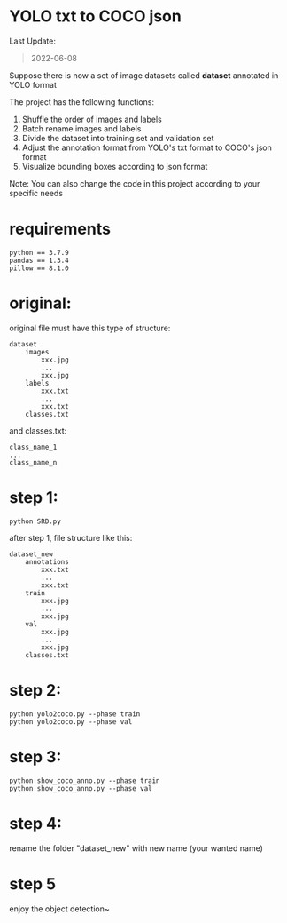 # YOLO txt to COCO json
Last Update:

> 2022-06-08

Suppose there is now a set of image datasets called **dataset** annotated in YOLO format

The project has the following functions:

1. Shuffle the order of images and labels
2. Batch rename images and labels
3. Divide the dataset into training set and validation set
4. Adjust the annotation format from YOLO's txt format to COCO's json format
5. Visualize bounding boxes according to json format

Note: You can also change the code in this project according to your specific needs

# requirements
```
python == 3.7.9
pandas == 1.3.4
pillow == 8.1.0
```
# original:
original file must have this type of structure:
```
dataset
    images
        xxx.jpg
        ...
        xxx.jpg
    labels 
        xxx.txt
        ...
        xxx.txt
    classes.txt
```
and classes.txt:
```
class_name_1
...
class_name_n

```
# step 1:
```
python SRD.py
```
after step 1, file structure like this:
```
dataset_new
    annotations 
        xxx.txt
        ...
        xxx.txt
    train
        xxx.jpg
        ...
        xxx.jpg
    val
        xxx.jpg
        ...
        xxx.jpg
    classes.txt
```
# step 2:
```
python yolo2coco.py --phase train
python yolo2coco.py --phase val
```
# step 3:
```
python show_coco_anno.py --phase train
python show_coco_anno.py --phase val
```
# step 4:
rename the folder "dataset_new" with new name (your wanted name)
# step 5
enjoy the object detection~

